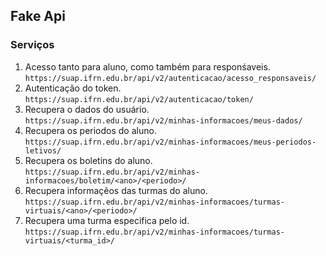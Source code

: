 ## Fake Api

### Serviços

1. Acesso tanto para aluno, como também para responśaveis.
```https://suap.ifrn.edu.br/api/v2/autenticacao/acesso_responsaveis/```
2. Autenticação do token.
```https://suap.ifrn.edu.br/api/v2/autenticacao/token/```
3. Recupera o dados do usuário.
```https://suap.ifrn.edu.br/api/v2/minhas-informacoes/meus-dados/```
4. Recupera os periodos do aluno.
```https://suap.ifrn.edu.br/api/v2/minhas-informacoes/meus-periodos-letivos/```
5. Recupera os boletins do aluno.
```https://suap.ifrn.edu.br/api/v2/minhas-informacoes/boletim/<ano>/<periodo>/```
6. Recupera informaçẽos das turmas do aluno.
```https://suap.ifrn.edu.br/api/v2/minhas-informacoes/turmas-virtuais/<ano>/<periodo>/```
7. Recupera uma turma especifica pelo id.
```https://suap.ifrn.edu.br/api/v2/minhas-informacoes/turmas-virtuais/<turma_id>/```